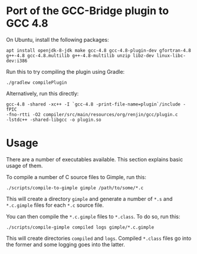 # Port of the GCC-Bridge plugin to GCC 4.8

On Ubuntu, install the following packages:

    apt install openjdk-8-jdk make gcc-4.8 gcc-4.8-plugin-dev gfortran-4.8 g++-4.8 gcc-4.8.multilib g++-4.8-multilib unzip libz-dev linux-libc-dev:i386

Run this to try compiling the plugin using Gradle:

    ./gradlew compilePlugin

Alternatively, run this directly:

    gcc-4.8 -shared -xc++ -I `gcc-4.8 -print-file-name=plugin`/include -fPIC
    -fno-rtti -O2 compiler/src/main/resources/org/renjin/gcc/plugin.c
    -lstdc++ -shared-libgcc -o plugin.so

# Usage

There are a number of executables available. This section explains basic usage
of them.

To compile a number of C source files to Gimple, run this:

    ./scripts/compile-to-gimple gimple /path/to/some/*.c

This will create a directory `gimple` and generate a number of `*.s` and
`*.c.gimple` files for each `*.c` source file.

You can then compile the `*.c.gimple` files to `*.class`. To do so, run this:

    ./scripts/compile-gimple compiled logs gimple/*.c.gimple

This will create directories `compiled` and `logs`. Compiled `*.class` files go
into the former and some logging goes into the latter.
